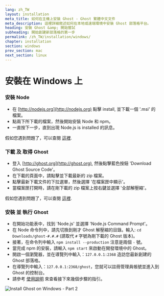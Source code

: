 ```yaml
---
lang: zh_TW
layout: installation
meta_title: 如何在主機上安裝 Ghost - Ghost 繁體中文文件
meta_description: 這裡詳細敘述如何在本地或遠端環境中安裝 Ghost 部落格平台。
heading: 安裝 Ghost &amp; 開始嘗試
subheading: 開始創建新部落格的第一步
permalink: /zh_TW/installation/windows/
chapter: installation
section: windows
prev_section: mac
next_section: linux
---
```


# 安裝在 Windows 上<a id="install-windows"></a>

### 安裝 Node

*   在 [http://nodejs.org](http://nodejs.org) 點擊 install, 並下載一個 '.msi' 的檔案。
*   點兩下所下載的檔案，然後開始安裝 Node 和 npm。
*   一直按下一步，直到出現 Node.js is installed 的訊息。

假如您遇到問題了，可以查閱 [這裡](https://s3-eu-west-1.amazonaws.com/ghost-website-cdn/install-node-win.gif "Install node on Windows").

### 下載 及 取得 Ghost

*   登入 [http://ghost.org](http://ghost.org), 然後點擊藍色按鈕 'Download Ghost Source Code'。
*   在下載的頁面中，請點擊並下載最新的 zip 檔案。
*   點擊最新下載文件的下拉選單，然後選擇 '在檔案匣中顯示'。
*   當檔案匣打開時，請在剛下載的 zip 檔案上按右鍵並選擇 '全部解壓縮'。

假如您遇到問題了，可以查閱 [這裡](https://s3-eu-west-1.amazonaws.com/ghost-website-cdn/install-ghost-win.gif "Install Ghost on Windows Part 1").

### 安裝 並 執行 Ghost

*   在開始功能表中，找到 'Node.js' 並選擇 'Node.js Command Prompt'。
*   在 Node 命令列中，請先切換到剛才 Ghost 解壓縮的目錄。輸入: `cd Downloads/ghost-#.#.#` (請取代 `#` 字號為剛下載的 Ghost 版本)。
*   接著，在命令列中輸入 `npm install --production` <span class="note">注意是兩個 `-` 號</span>。
*   當完成 npm 的安裝，請輸入 `npm start` 來啟動在開發環境中的 Ghost。
*   開啟一個瀏覽器，並在導覽列中輸入：<code class="path">127.0.0.1:2368</code> 造訪您最新創建的 Ghost 部落格。
*   在導覽列中輸入：<code class="path">127.0.0.1:2368/ghost</code>，您就可以註冊管理員帳號並進入到 Ghost 的控制台。
*   請參考 [使用說明](/usage) 來查看接下來幾個步驟的指引。

![](https://s3-eu-west-1.amazonaws.com/ghost-website-cdn/install-ghost-win-2.gif "Install Ghost on Windows - Part 2")


